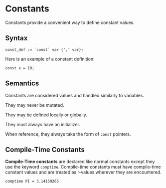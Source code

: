 # Constants
Constants provide a convenient way to define constant values.

## Syntax
```
const_def := `const` var {',' var};
```

Here is an example of a constant definition:

```
const x = 10;
```

## Semantics
Constants are considered values and handled similarly to variables.

They may never be mutated.

They may be defined locally or globally.

They must always have an initializer.

When reference, they always take the form of `const` pointers.

## Compile-Time Constants
**Compile-Time constants** are declared like normal constants except they use the keyword `comptime`.  Compile-time constants must have compile-time constant values and are treated as r-values wherever they are encountered.  

```
comptime PI = 3.14159265 
```
